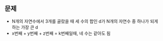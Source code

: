 ## 문제
- N개의 자연수에서 3개를 골랐을 때 세 수의 합인 d가 N개의 자연수 중 하나가 되게 하는 가장 큰 d
- x번째 + y번째 + z번째 = k번째일때, 네 수는 같아도 됨
